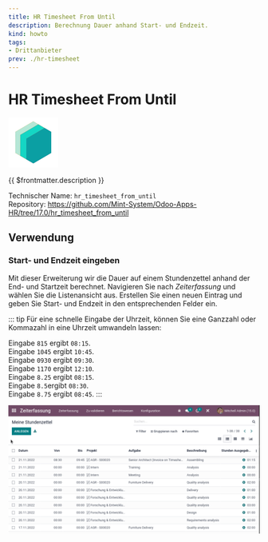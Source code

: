 ```yaml
---
title: HR Timesheet From Until
description: Berechnung Dauer anhand Start- und Endzeit.
kind: howto
tags:
- Drittanbieter
prev: ./hr-timesheet
---
```

# HR Timesheet From Until
![icon_oms_box](attachments/icons_odoo_mint_system.png)

{{ $frontmatter.description }}

Technischer Name: `hr_timesheet_from_until`\
Repository: <https://github.com/Mint-System/Odoo-Apps-HR/tree/17.0/hr_timesheet_from_until>

## Verwendung

### Start- und Endzeit eingeben

Mit dieser Erweiterung wir die Dauer auf einem Stundenzettel anhand der End- und Startzeit berechnet. Navigieren Sie nach *Zeiterfassung* und wählen Sie die Listenansicht aus. Erstellen Sie einen neuen Eintrag und geben Sie Start- und Endzeit in den entsprechenden Felder ein.

::: tip
Für eine schnelle Eingabe der Uhrzeit, können Sie eine Ganzzahl oder Kommazahl in eine Uhrzeit umwandeln lassen:

Eingabe `815` ergibt `08:15`.\
Eingabe `1045` ergibt `10:45`.\
Eingabe `0930` ergibt `09:30`.\
Eingabe `1170` ergibt `12:10`.\
Eingabe `8.25` ergibt `08:15`.\
Eingabe `8.5`ergibt `08:30`.\
Eingabe `8.75` ergibt `08:45`.
:::

![HR Timesheet From Until](attachments/HR%20Timesheet%20From%20Until.gif)
